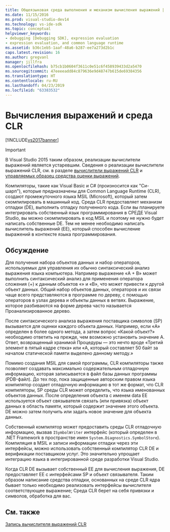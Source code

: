 ```yaml
---
title: Общеязыковая среда выполнения и механизм вычисления выражений | Документация Майкрософт
ms.date: 11/15/2016
ms.prod: visual-studio-dev14
ms.technology: vs-ide-sdk
ms.topic: conceptual
helpviewer_keywords:
- debugging [Debugging SDK], expression evaluation
- expression evaluation, and common language runtime
ms.assetid: b36c1eb5-1aaf-48a6-b287-ee7a273d2b1c
caps.latest.revision: 16
ms.author: gregvanl
manager: jillfra
ms.openlocfilehash: b75cb1b0604f3611c0e51c6f458939433d2a5470
ms.sourcegitcommit: 47eeeeadd84c879636e9d48747b615de69384356
ms.translationtype: HT
ms.contentlocale: ru-RU
ms.lasthandoff: 04/23/2019
ms.locfileid: "63383532"
---
```

# <a name="common-language-runtime-and-expression-evaluation"></a>Вычисления выражений и среда CLR
[!INCLUDE[vs2017banner](../../includes/vs2017banner.md)]

> [!IMPORTANT]
> В Visual Studio 2015 таким образом, реализации вычислители выражений является устаревшим. Сведения о реализации вычислители выражений CLR, см. в разделе [вычислители выражений CLR](https://github.com/Microsoft/ConcordExtensibilitySamples/wiki/CLR-Expression-Evaluators) и [управляемых образец средства оценки выражений](https://github.com/Microsoft/ConcordExtensibilitySamples/wiki/Managed-Expression-Evaluator-Sample).  
  
 Компиляторы, такие как Visual Basic и C# (произносится как "Си-шарп"), которые предназначены для Common Language Runtime (CLR), создают промежуточного языка MSIL (Microsoft), который затем скомпилировать в машинный код. Среда CLR предоставляет механизм отладки (DE), выполнить отладку полученного кода. Если вы планируете интегрировать собственный язык программирования в СРЕДЕ Visual Studio, вы можно скомпилировать в код MSIL и поэтому не нужно будет написать собственные DE. Тем не менее необходимо написать вычислитель выражений (EE), который способен вычисление выражений в контексте языка программирования.  
  
## <a name="discussion"></a>Обсуждение  
 Для получения набора объектов данных и набор операторов, используемых для управления их обычно синтаксический анализ выражения языка компьютера. Например выражение «A + B» может выполнить синтаксический анализ для применения оператора сложения (+) к данным объектов «» и «B», что может привести к другой объект данных. Общий набор объектов данных, операторов и их связи чаще всего представляются в программе по дереву, с помощью операторов в узлах дерева и объекты данных в ветвях. Выражение, которое разбиваются на форме дерева часто называется Проанализированное дерево.  
  
 После синтаксического анализа выражения поставщика символов (SP) вызывается для оценки каждого объекта данных. Например, если «A» определен в более одного метода, а затем вопрос «Какой объект?» необходимо ответить на прежде, чем возможно установить значение A. Ответ, возвращенный хранимой Процедуры — это нечто вроде «Третий элемент в пятый кадре стека» или «A, который составляет 50 байт за началом статической памяти выделено данному методу.»  
  
 Помимо создания MSIL для самой программы, CLR компиляторы также позволяет создавать максимально содержательным отладочную информацию, которая записывается в файл базы данных программы (PDB-файл). До тех пор, пока защищенные авторским правом языка компилятор создает отладочную информацию в тот же формат, что CLR компиляторы, SP среды CLR может определить, что языка именованных объектов данных. После определения объекта с именем data EE используется объект связывателя связать (или привязка) объект данных в область памяти, который содержит значение этого объекта. DE можно затем получить или задать новое значение для объекта данных.  
  
 Собственный компилятор может предоставить среды CLR отладочную информацию, вызвав `ISymbolWriter` интерфейс (который определен в .NET Framework в пространстве имен `System.Diagnostics.SymbolStore`). Компиляция в MSIL и записи информации отладки через эти интерфейсы, можно использовать собственный компилятор CLR DE и верификации поставщиком услуг. Это значительно упрощает интеграцию языка в интегрированной среде разработки Visual Studio.  
  
 Когда CLR DE вызывает собственный EE для вычисления выражения, DE предоставляет EE с интерфейсами SP и объект связывателя. Таким образом написание средства отладки, основанных на среде CLR ядра бывает только необходимо реализовать интерфейсы вычислителя соответствующее выражение; Среда CLR берет на себя привязки и символов, обработка для вас.  
  
## <a name="see-also"></a>См. также  
 [Запись вычислителя выражений CLR](../../extensibility/debugger/writing-a-common-language-runtime-expression-evaluator.md)
